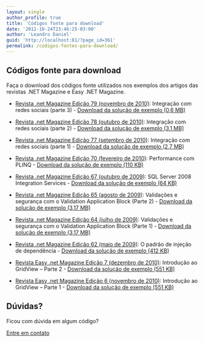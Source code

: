 ```yaml
---
layout: single
author_profile: true
title: 'Códigos fonte para download'
date: '2012-10-24T23:46:25-03:00'
author: 'Leandro Daniel'
guid: 'http://localhost:81/?page_id=361'
permalink: /codigos-fontes-para-download/
---
```


## Códigos fonte para download

 Faça o download dos códigos fonte utilizados nos exemplos dos artigos das revistas .NET Magazine e Easy .NET Magazine.
 
 - [Revista .net Magazine Edição 79 (novembro de 2010)](http://www.devmedia.com.br/resumo/default.asp?ed=79&site=1): Integração com redes sociais (parte 3) - [Download da solução de exemplo (0,6 MB) ](/assets/artigos/NetMag.RedesSociais.Integracao.Solution.zip)

- [Revista .net Magazine Edição 78 (outubro de 2010)](http://www.devmedia.com.br/resumo/default.asp?ed=78&site=1): Integração com redes sociais (parte 2) - [Download da solução de exemplo (3,1 MB)](/assets/artigos/NetMag.RedesSociais.Solution.zip)

- [Revista .net Magazine Edição 77 (setembro de 2010)](http://www.devmedia.com.br/resumo/default.asp?ed=77&site=1): Integração com redes sociais (parte 1) - [Download da solução de exemplo (2,7 MB)](/assets/artigos/NetMag.RedesSociais.Exemplos.Solution.zip)

- [Revista .net Magazine Edição 70 (fevereiro de 2010)](http://www.devmedia.com.br/resumo/default.asp?ed=70&site=1): Performance com PLINQ - [Download da solução de exemplo (110 KB)](/assets/artigos/NetMag.PLINQ.Solution.zip)

- [Revista .net Magazine Edição 67 (outubro de 2009)](http://www.devmedia.com.br/resumo/default.asp?ed=67&site=1): SQL Server 2008 Integration Services - [Download da solução de exemplo (64 KB)](/assets/artigos/NetMag.SSIS.Solution.zip)

- [Revista .net Magazine Edição 65 (agosto de 2009)](http://www.devmedia.com.br/resumo/default.asp?ed=65&site=1): Validações e segurança com o Validation Application Block (Parte 2) - [Download da solução de exemplo (3,17 MB)](/assets/artigos/NetMag.VAB.Solution.zip)

- [Revista .net Magazine Edição 64 (julho de 2009)](http://www.devmedia.com.br/resumo/default.asp?ed=64&site=1): Validações e segurança com o Validation Application Block (Parte 1) - [Download da solução de exemplo (3,17 MB)](/assets/artigos/NetMag.VAB.Solution.zip)

- [Revista .net Magazine Edição 62 (maio de 2009)](http://www.devmedia.com.br/resumo/default.asp?idrev=129): O padrão de injeção de dependência - [Download da solução de exemplo (412 KB)](/assets/artigos/NetMag.DI.Solution.zip)

- [Revista Easy .net Magazine Edição 7 (dezembro de 2010)](http://www.devmedia.com.br/resumo/default.asp?ed=7&site=59): Introdução ao GridView – Parte 2 - [Download da solução de exemplo (551 KB)](/assets/artigos/NetMag.IntroGridView.Solution.zip)

- [Revista Easy .net Magazine Edição 6 (novembro de 2010)](http://www.devmedia.com.br/resumo/default.asp?ed=6&site=59): Introdução ao GridView – Parte 1 - [Download da solução de exemplo (551 KB)](/assets/artigos/NetMag.IntroGridView.Solution.zip)

## Dúvidas?

Ficou com dúvida em algum código?

[Entre em contato](/contact/)